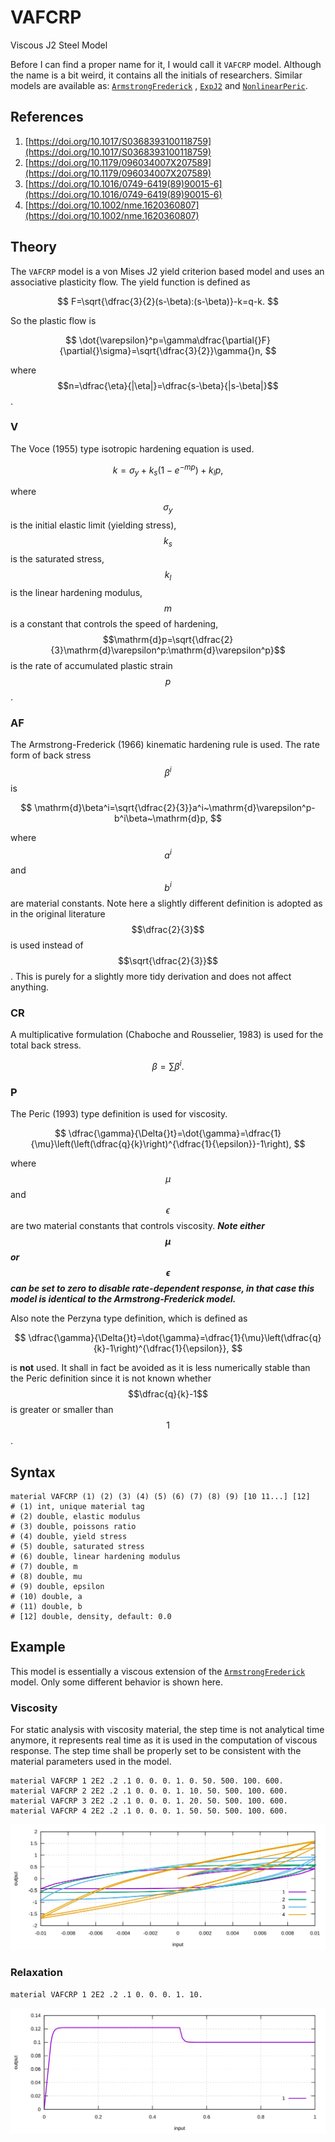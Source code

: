 # VAFCRP

Viscous J2 Steel Model

Before I can find a proper name for it, I would call it `VAFCRP` model. Although the name is a bit weird, it contains
all the initials of researchers. Similar models are available as: [`ArmstrongFrederick`](ArmstrongFrederick.md)
, [`ExpJ2`](ExpJ2.md) and [`NonlinearPeric`](NonlinearPeric.md).

## References

1. [https://doi.org/10.1017/S0368393100118759](https://doi.org/10.1017/S0368393100118759)
2. [https://doi.org/10.1179/096034007X207589](https://doi.org/10.1179/096034007X207589)
3. [https://doi.org/10.1016/0749-6419(89)90015-6](https://doi.org/10.1016/0749-6419(89)90015-6)
4. [https://doi.org/10.1002/nme.1620360807](https://doi.org/10.1002/nme.1620360807)

## Theory

The `VAFCRP` model is a von Mises J2 yield criterion based model and uses an associative plasticity flow. The yield
function is defined as

$$
F=\sqrt{\dfrac{3}{2}(s-\beta):(s-\beta)}-k=q-k.
$$

So the plastic flow is

$$
\dot{\varepsilon}^p=\gamma\dfrac{\partial{}F}{\partial{}\sigma}=\sqrt{\dfrac{3}{2}}\gamma{}n,
$$

where $$n=\dfrac{\eta}{|\eta|}=\dfrac{s-\beta}{|s-\beta|}$$.

### V

The Voce (1955) type isotropic hardening equation is used.

$$
k=\sigma_y+k_s(1-e^{-mp})+k_lp,
$$

where $$\sigma_y$$ is the initial elastic limit (yielding stress), $$k_s$$ is the saturated stress, $$k_l$$ is the
linear hardening modulus, $$m$$ is a constant that controls the speed of hardening,
$$\mathrm{d}p=\sqrt{\dfrac{2}{3}\mathrm{d}\varepsilon^p:\mathrm{d}\varepsilon^p}$$ is the rate of accumulated plastic
strain $$p$$.

### AF

The Armstrong-Frederick (1966) kinematic hardening rule is used. The rate form of back stress $$\beta^i$$ is

$$
\mathrm{d}\beta^i=\sqrt{\dfrac{2}{3}}a^i~\mathrm{d}\varepsilon^p-b^i\beta~\mathrm{d}p,
$$

where $$a^i$$ and $$b^i$$ are material constants. Note here a slightly different definition is adopted as in the
original literature $$\dfrac{2}{3}$$ is used instead of $$\sqrt{\dfrac{2}{3}}$$. This is purely for a slightly more tidy
derivation and does not affect anything.

### CR

A multiplicative formulation (Chaboche and Rousselier, 1983) is used for the total back stress.

$$
\beta=\sum\beta^i.
$$

### P

The Peric (1993) type definition is used for viscosity.

$$
\dfrac{\gamma}{\Delta{}t}=\dot{\gamma}=\dfrac{1}{\mu}\left(\left(\dfrac{q}{k}\right)^{\dfrac{1}{\epsilon}}-1\right),
$$

where $$\mu$$ and $$\epsilon$$ are two material constants that controls viscosity. ***Note either $$\mu$$ or
$$\epsilon$$ can be set to zero to disable rate-dependent response, in that case this model is identical to the
Armstrong-Frederick model.***

Also note the Perzyna type definition, which is defined as

$$
\dfrac{\gamma}{\Delta{}t}=\dot{\gamma}=\dfrac{1}{\mu}\left(\dfrac{q}{k}-1\right)^{\dfrac{1}{\epsilon}},
$$

is **not** used. It shall in fact be avoided as it is less numerically stable than the Peric definition since it is not
known whether $$\dfrac{q}{k}-1$$ is greater or smaller than $$1$$.

## Syntax

```
material VAFCRP (1) (2) (3) (4) (5) (6) (7) (8) (9) [10 11...] [12]
# (1) int, unique material tag
# (2) double, elastic modulus
# (3) double, poissons ratio
# (4) double, yield stress
# (5) double, saturated stress
# (6) double, linear hardening modulus
# (7) double, m
# (8) double, mu
# (9) double, epsilon
# (10) double, a
# (11) double, b
# [12] double, density, default: 0.0
```

## Example

This model is essentially a viscous extension of the [`ArmstrongFrederick`](ArmstrongFrederick.md) model. Only some
different behavior is shown here.

### Viscosity

For static analysis with viscosity material, the step time is not analytical time anymore, it represents real time as it
is used in the computation of viscous response. The step time shall be properly set to be consistent with the material
parameters used in the model.

```
material VAFCRP 1 2E2 .2 .1 0. 0. 0. 1. 0. 50. 500. 100. 600.
material VAFCRP 2 2E2 .2 .1 0. 0. 0. 1. 10. 50. 500. 100. 600.
material VAFCRP 3 2E2 .2 .1 0. 0. 0. 1. 20. 50. 500. 100. 600.
material VAFCRP 4 2E2 .2 .1 0. 0. 0. 1. 50. 50. 500. 100. 600.
```

![example one](VAFCRP.EX1.svg)

### Relaxation

```
material VAFCRP 1 2E2 .2 .1 0. 0. 0. 1. 10.
```

![example 2](VAFCRP.EX2.svg)
